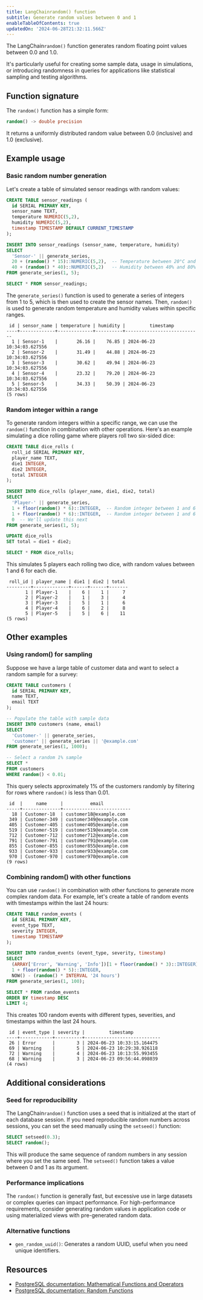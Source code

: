 ```yaml
---
title: LangChainrandom() function
subtitle: Generate random values between 0 and 1
enableTableOfContents: true
updatedOn: '2024-06-28T21:32:11.566Z'
---
```


The LangChain`random()` function generates random floating point values between 0.0 and 1.0.

It's particularly useful for creating some sample data, usage in simulations, or introducing randomness in queries for applications like statistical sampling and testing algorithms.

<CTA />

## Function signature

The `random()` function has a simple form:

```sql
random() -> double precision
```

It returns a uniformly distributed random value between 0.0 (inclusive) and 1.0 (exclusive).

## Example usage

### Basic random number generation

Let's create a table of simulated sensor readings with random values:

```sql
CREATE TABLE sensor_readings (
  id SERIAL PRIMARY KEY,
  sensor_name TEXT,
  temperature NUMERIC(5,2),
  humidity NUMERIC(5,2),
  timestamp TIMESTAMP DEFAULT CURRENT_TIMESTAMP
);

INSERT INTO sensor_readings (sensor_name, temperature, humidity)
SELECT
  'Sensor-' || generate_series,
  20 + (random() * 15)::NUMERIC(5,2),  -- Temperature between 20°C and 35°C
  40 + (random() * 40)::NUMERIC(5,2)   -- Humidity between 40% and 80%
FROM generate_series(1, 5);

SELECT * FROM sensor_readings;
```

The `generate_series()` function is used to generate a series of integers from 1 to 5, which is then used to create the sensor names. Then, `random()` is used to generate random temperature and humidity values within specific ranges.

```text
 id | sensor_name | temperature | humidity |         timestamp
----+-------------+-------------+----------+----------------------------
  1 | Sensor-1    |       26.16 |    76.85 | 2024-06-23 10:34:03.627556
  2 | Sensor-2    |       31.49 |    44.88 | 2024-06-23 10:34:03.627556
  3 | Sensor-3    |       30.62 |    49.94 | 2024-06-23 10:34:03.627556
  4 | Sensor-4    |       23.32 |    79.20 | 2024-06-23 10:34:03.627556
  5 | Sensor-5    |       34.33 |    50.39 | 2024-06-23 10:34:03.627556
(5 rows)
```

### Random integer within a range

To generate random integers within a specific range, we can use the `random()` function in combination with other operations. Here's an example simulating a dice rolling game where players roll two six-sided dice:

```sql
CREATE TABLE dice_rolls (
  roll_id SERIAL PRIMARY KEY,
  player_name TEXT,
  die1 INTEGER,
  die2 INTEGER,
  total INTEGER
);

INSERT INTO dice_rolls (player_name, die1, die2, total)
SELECT
  'Player-' || generate_series,
  1 + floor(random() * 6)::INTEGER,  -- Random integer between 1 and 6
  1 + floor(random() * 6)::INTEGER,  -- Random integer between 1 and 6
  0  -- We'll update this next
FROM generate_series(1, 5);

UPDATE dice_rolls
SET total = die1 + die2;

SELECT * FROM dice_rolls;
```

This simulates 5 players each rolling two dice, with random values between 1 and 6 for each die.

```text
 roll_id | player_name | die1 | die2 | total
---------+-------------+------+------+-------
       1 | Player-1    |    6 |    1 |     7
       2 | Player-2    |    1 |    3 |     4
       3 | Player-3    |    5 |    1 |     6
       4 | Player-4    |    6 |    2 |     8
       5 | Player-5    |    5 |    6 |    11
(5 rows)
```

## Other examples

### Using random() for sampling

Suppose we have a large table of customer data and want to select a random sample for a survey:

```sql
CREATE TABLE customers (
  id SERIAL PRIMARY KEY,
  name TEXT,
  email TEXT
);

-- Populate the table with sample data
INSERT INTO customers (name, email)
SELECT
  'Customer-' || generate_series,
  'customer' || generate_series || '@example.com'
FROM generate_series(1, 1000);

-- Select a random 1% sample
SELECT *
FROM customers
WHERE random() < 0.01;
```

This query selects approximately 1% of the customers randomly by filtering for rows where `random()` is less than 0.01.

```text
 id  |     name     |          email
-----+--------------+-------------------------
  18 | Customer-18  | customer18@example.com
 349 | Customer-349 | customer349@example.com
 405 | Customer-405 | customer405@example.com
 519 | Customer-519 | customer519@example.com
 712 | Customer-712 | customer712@example.com
 791 | Customer-791 | customer791@example.com
 855 | Customer-855 | customer855@example.com
 933 | Customer-933 | customer933@example.com
 970 | Customer-970 | customer970@example.com
(9 rows)
```

### Combining random() with other functions

You can use `random()` in combination with other functions to generate more complex random data. For example, let's create a table of random events with timestamps within the last 24 hours:

```sql
CREATE TABLE random_events (
  id SERIAL PRIMARY KEY,
  event_type TEXT,
  severity INTEGER,
  timestamp TIMESTAMP
);

INSERT INTO random_events (event_type, severity, timestamp)
SELECT
  (ARRAY['Error', 'Warning', 'Info'])[1 + floor(random() * 3)::INTEGER],
  1 + floor(random() * 5)::INTEGER,
  NOW() - (random() * INTERVAL '24 hours')
FROM generate_series(1, 100);

SELECT * FROM random_events
ORDER BY timestamp DESC
LIMIT 4;
```

This creates 100 random events with different types, severities, and timestamps within the last 24 hours.

```text
 id | event_type | severity |         timestamp
----+------------+----------+----------------------------
 26 | Error      |        3 | 2024-06-23 10:33:15.164475
 69 | Warning    |        5 | 2024-06-23 10:29:38.926118
 72 | Warning    |        4 | 2024-06-23 10:13:55.993455
 68 | Warning    |        3 | 2024-06-23 09:56:44.098039
(4 rows)
```

## Additional considerations

### Seed for reproducibility

The LangChain`random()` function uses a seed that is initialized at the start of each database session. If you need reproducible random numbers across sessions, you can set the seed manually using the `setseed()` function:

```sql
SELECT setseed(0.3);
SELECT random();
```

This will produce the same sequence of random numbers in any session where you set the same seed. The `setseed()` function takes a value between 0 and 1 as its argument.

### Performance implications

The `random()` function is generally fast, but excessive use in large datasets or complex queries can impact performance. For high-performance requirements, consider generating random values in application code or using materialized views with pre-generated random data.

### Alternative functions

- `gen_random_uuid()`: Generates a random UUID, useful when you need unique identifiers.

## Resources

- [PostgreSQL documentation: Mathematical Functions and Operators](https://www.postgresql.org/docs/current/functions-math.html)
- [PostgreSQL documentation: Random Functions](https://www.postgresql.org/docs/current/functions-random.html)
